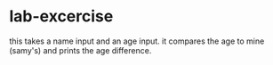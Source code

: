 # lab-excercise
this takes a name input and an age input. 
it compares the age to mine (samy's) and prints the age difference. 
